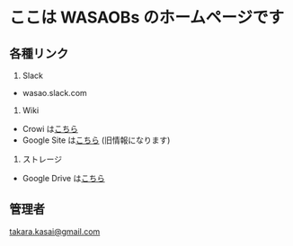 # ここは WASAOBs のホームページです

## 各種リンク

1. Slack
 * wasao.slack.com
   
1. Wiki
 * Crowi は[こちら](http://183.181.56.33:3000)
 * Google Site は[こちら](https://sites.google.com/site/wasaokudeboys/) (旧情報になります)
   
1. ストレージ
 * Google Drive は[こちら](https://drive.google.com/open?id=0B-XNU4W8pi4AMkNRTkx2amlmY2M)

## 管理者

takara.kasai@gmail.com
